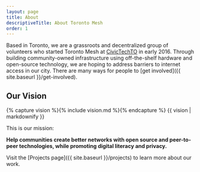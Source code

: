 ```yaml
---
layout: page
title: About
descriptiveTitle: About Toronto Mesh
order: 1
---
```


Based in Toronto, we are a grassroots and decentralized group of volunteers who started Toronto Mesh at [CivicTechTO](http://civictech.ca) in early 2016.  Through building community-owned infrastructure using off-the-shelf hardware and open-source technology, we are hoping to address barriers to internet access in our city. There are many ways for people to [get involved]({{ site.baseurl }}/get-involved).

## Our Vision

{% capture vision %}{% include vision.md %}{% endcapture %}
{{ vision | markdownify }}

This is our mission: 

**Help communities create better networks with open source and peer-to-peer technologies, while promoting digital literacy and privacy.**

Visit the [Projects page]({{ site.baseurl }}/projects) to learn more about our work. 
